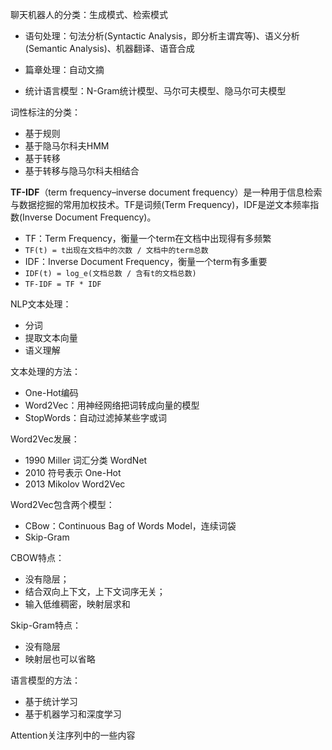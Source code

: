 聊天机器人的分类：生成模式、检索模式

* 语句处理：句法分析(Syntactic Analysis，即分析主谓宾等)、语义分析(Semantic Analysis)、机器翻译、语音合成

* 篇章处理：自动文摘

* 统计语言模型：N-Gram统计模型、马尔可夫模型、隐马尔可夫模型



词性标注的分类：

* 基于规则
* 基于隐马尔科夫HMM
* 基于转移
* 基于转移与隐马尔科夫相结合



**TF-IDF**（term frequency–inverse document frequency）是一种用于信息检索与数据挖掘的常用加权技术。TF是词频(Term Frequency)，IDF是逆文本频率指数(Inverse Document Frequency)。

* TF：Term Frequency，衡量一个term在文档中出现得有多频繁
* `TF(t) = t出现在文档中的次数 / 文档中的term总数`
* IDF：Inverse Document Frequency，衡量一个term有多重要
* `IDF(t) = log_e(文档总数 / 含有t的文档总数)`
* `TF-IDF = TF * IDF`



NLP文本处理：

* 分词
* 提取文本向量
* 语义理解



文本处理的方法：

* One-Hot编码
* Word2Vec：用神经网络把词转成向量的模型
* StopWords：自动过滤掉某些字或词



Word2Vec发展：

* 1990 Miller 词汇分类 WordNet
* 2010 符号表示 One-Hot
* 2013 Mikolov Word2Vec



Word2Vec包含两个模型：

* CBow：Continuous Bag of Words Model，连续词袋
* Skip-Gram



CBOW特点：

* 没有隐层；
* 结合双向上下文，上下文词序无关；
* 输入低维稠密，映射层求和



Skip-Gram特点：

* 没有隐层
* 映射层也可以省略



语言模型的方法：

* 基于统计学习
* 基于机器学习和深度学习



Attention关注序列中的一些内容








